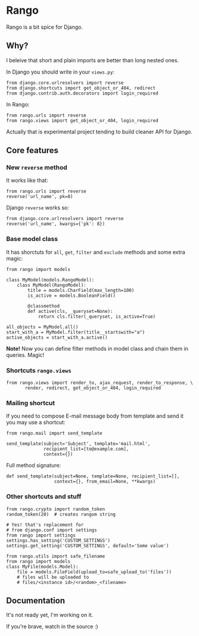 Rango
=====

Rango is a bit spice for Django.

Why?
----

I beleive that short and plain imports are better than long
nested ones.

In Django you should write in your ``views.py``:

    from django.core.urlresolvers import reverse
    from django.shortcuts import get_object_or_404, redirect
    from django.contrib.auth.decorators import login_required

In Rango:

    from rango.urls import reverse
    from rango.views import get_object_or_404, login_required

Actually that is experimental project tending to build cleaner
API for Django.

Core features
-------------

### New ``reverse`` method

It works like that:

    from rango.urls import reverse
    reverse('url_name', pk=8)

Django ``reverse`` works so:

    from django.core.urlresolvers import reverse
    reverse('url_name', kwargs={'pk': 8})

### Base model class

It has shorctuts for ``all``, ``get``, ``filter`` and ``exclude``
methods and some extra magic:

    from rango import models

    class MyModel(models.RangoModel):
        class MyModel(RangoModel):
            title = models.CharField(max_length=100)
            is_active = models.BooleanField()

            @classmethod
            def active(cls, _queryset=None):
                return cls.filter(_queryset, is_active=True)

    all_objects = MyModel.all()
    start_with_a = MyModel.filter(title__startswith="a")
    active_objects = start_with_a.active()

**Note!** Now you can define filter methods in model class
and chain them in queries. Magic!

### Shortcuts ``rango.views``

    from rango.views import render_to, ajax_request, render_to_response, \
           render, redirect, get_object_or_404, login_required

### Mailing shortcut

If you need to compose E-mail message body from template and
send it you may use a shortcut:

    from rango.mail import send_template

    send_template(subject='Subject', template='mail.html',
                  recipient_list=[to@example.com],
                  context={})

Full method signature:

    def send_template(subject=None, template=None, recipient_list=[],
                      context={}, from_email=None, **kwargs)

### Other shortcuts and stuff

    from rango.crypto import random_token
    random_token(20)  # creates rangom string

    # Yes! that's replacement for
    # from django.conf import settings
    from rango import settings
    settings.has_setting('CUSTOM_SETTINGS')
    settings.get_setting('CUSTOM_SETTINGS', default='Some value')

    from rango.utils import safe_filename
    from rango import models
    class MyFile(models.Model):
        file = models.FileField(upload_to=safe_upload_to('files'))
        # files will be uploaded to
        # files/<instance id>/<random>_<filename>


Documentation
-------------

It's not ready yet, I'm working on it.

If you're brave, watch in the source :)
